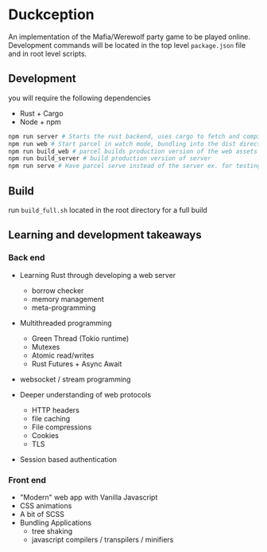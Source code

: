 # Duckception

An implementation of the Mafia/Werewolf party game to be played online. Development commands will be located in the top level ```package.json``` file and in root level scripts.

## Development

you will require the following dependencies
- Rust + Cargo
- Node + npm

```bash 
npm run server # Starts the rust backend, uses cargo to fetch and compile directories
npm run web # Start parcel in watch mode, bundling into the dist directory
npm run build_web # parcel builds production version of the web assets
npm run build_server # build production version of server
npm run serve # Have parcel serve instead of the server ex. for testing css quickly
```

## Build

run ```build_full.sh``` located in the root directory for a full build

## Learning and development takeaways

### Back end

- Learning Rust through developing a web server
  - borrow checker
  - memory management
  - meta-programming 

- Multithreaded programming 
  - Green Thread (Tokio runtime)
  - Mutexes
  - Atomic read/writes
  - Rust Futures + Async Await

- websocket / stream programming

- Deeper understanding of web protocols
  - HTTP headers
  - file caching 
  - File compressions
  - Cookies
  - TLS

- Session based authentication

### Front end

- "Modern" web app with Vanilla Javascript
- CSS animations
- A bit of SCSS
- Bundling Applications
  - tree shaking
  - javascript compilers / transpilers / minifiers